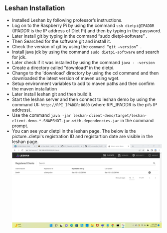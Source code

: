 ## Leshan Installation

- Installed Leshan by following professor’s instructions.
- Log on to the Raspberry Pi by using the command ``` ssh dietpi@IPADDR ``` (IPADDR is the IP address of Diet Pi) and then by typing in the password.
- Later install git by typing in the command “sudo dietpi-software” . 
- Then Searched for the software git and install it. 
- Check the version of git by using the  ```command “git –version” ```.
- Install java jdk by using the command ``` sudo dietpi-software ``` and search for jdk. 
- Later check if it was installed by using the command ```java - -version```
- Create a directory called “download“ in the dietpi. 
- Change to the 'download' directory by using the cd command and then downloaded the latest version of maven using wget.
- Setup environment variables to add to maven paths and then confirm the maven installation
- Later  install leshan git and then build it. 
- Start the leshan server and then connect to leshan demo by using the command UI:  ``` http://RPI_IPADDR:8080 ``` (where RPI_IPADDR is the pi’s IP address). 
- Use the command ``` java -jar leshan-client-demo/target/leshan-client-demo-*-SNAPSHOT-jar-with-dependencies.jar ``` in the command prompt.
-  You can see your dietpi in the leshan page.
The below is the picture..dietpi's registration ID and registartion date are visible in the leshan page.
![image](leshan_client-ss.png)




